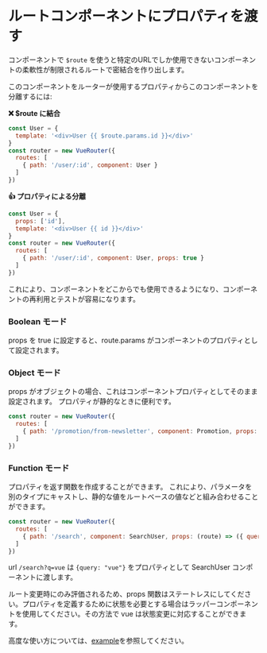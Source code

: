 # ルートコンポーネントにプロパティを渡す

コンポーネントで `$route` を使うと特定のURLでしか使用できないコンポーネントの柔軟性が制限されるルートで密結合を作り出します。

このコンポーネントをルーターが使用するプロパティからこのコンポーネントを分離するには:

**❌ $route に結合**

``` js
const User = {
  template: '<div>User {{ $route.params.id }}</div>'
}
const router = new VueRouter({
  routes: [
    { path: '/user/:id', component: User }
  ]
})
```

**👍 プロパティによる分離**

``` js
const User = {
  props: ['id'],
  template: '<div>User {{ id }}</div>'
}
const router = new VueRouter({
  routes: [
    { path: '/user/:id', component: User, props: true }
  ]
})
```

これにより、コンポーネントをどこからでも使用できるようになり、コンポーネントの再利用とテストが容易になります。

### Boolean モード

props を true に設定すると、route.params がコンポーネントのプロパティとして設定されます。

### Object モード

props がオブジェクトの場合、これはコンポーネントプロパティとしてそのまま設定されます。
プロパティが静的なときに便利です。

``` js
const router = new VueRouter({
  routes: [
    { path: '/promotion/from-newsletter', component: Promotion, props: { newsletterPopup: false } }
  ]
})
```

### Function モード

プロパティを返す関数を作成することができます。
これにより、パラメータを別のタイプにキャストし、静的な値をルートベースの値などと組み合わせることができます。

``` js
const router = new VueRouter({
  routes: [
    { path: '/search', component: SearchUser, props: (route) => ({ query: route.query.q }) }
  ]
})
```

url `/search?q=vue` は `{query: "vue"}` をプロパティとして SearchUser コンポーネントに渡します。

ルート変更時にのみ評価されるため、props 関数はステートレスにしてください。プロパティを定義するために状態を必要とする場合はラッパーコンポーネントを使用してください。その方法で vue は状態変更に対応することができます。

高度な使い方については、[example](https://github.com/vuejs/vue-router/blob/dev/examples/route-props/app.js)を参照してください。
